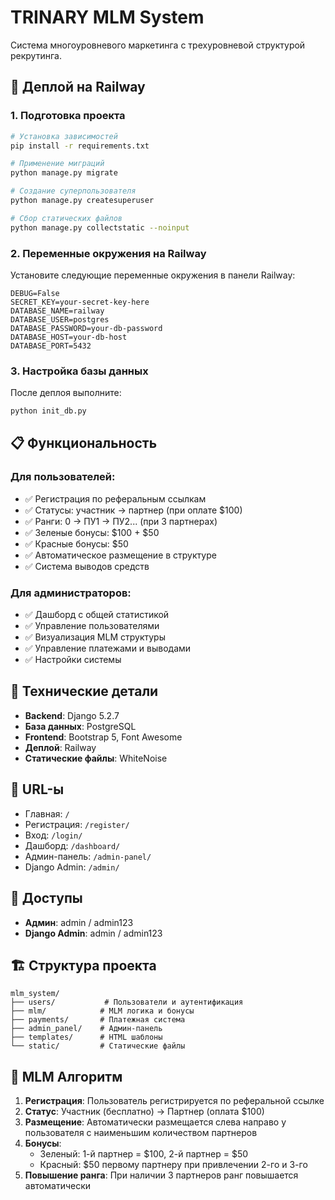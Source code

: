 # TRINARY MLM System

Система многоуровневого маркетинга с трехуровневой структурой рекрутинга.

## 🚀 Деплой на Railway

### 1. Подготовка проекта

```bash
# Установка зависимостей
pip install -r requirements.txt

# Применение миграций
python manage.py migrate

# Создание суперпользователя
python manage.py createsuperuser

# Сбор статических файлов
python manage.py collectstatic --noinput
```

### 2. Переменные окружения на Railway

Установите следующие переменные окружения в панели Railway:

```
DEBUG=False
SECRET_KEY=your-secret-key-here
DATABASE_NAME=railway
DATABASE_USER=postgres
DATABASE_PASSWORD=your-db-password
DATABASE_HOST=your-db-host
DATABASE_PORT=5432
```

### 3. Настройка базы данных

После деплоя выполните:

```bash
python init_db.py
```

## 📋 Функциональность

### Для пользователей:
- ✅ Регистрация по реферальным ссылкам
- ✅ Статусы: участник → партнер (при оплате $100)
- ✅ Ранги: 0 → ПУ1 → ПУ2... (при 3 партнерах)
- ✅ Зеленые бонусы: $100 + $50
- ✅ Красные бонусы: $50
- ✅ Автоматическое размещение в структуре
- ✅ Система выводов средств

### Для администраторов:
- ✅ Дашборд с общей статистикой
- ✅ Управление пользователями
- ✅ Визуализация MLM структуры
- ✅ Управление платежами и выводами
- ✅ Настройки системы

## 🔧 Технические детали

- **Backend**: Django 5.2.7
- **База данных**: PostgreSQL
- **Frontend**: Bootstrap 5, Font Awesome
- **Деплой**: Railway
- **Статические файлы**: WhiteNoise

## 📱 URL-ы

- Главная: `/`
- Регистрация: `/register/`
- Вход: `/login/`
- Дашборд: `/dashboard/`
- Админ-панель: `/admin-panel/`
- Django Admin: `/admin/`

## 👤 Доступы

- **Админ**: admin / admin123
- **Django Admin**: admin / admin123

## 🏗️ Структура проекта

```
mlm_system/
├── users/           # Пользователи и аутентификация
├── mlm/            # MLM логика и бонусы
├── payments/       # Платежная система
├── admin_panel/    # Админ-панель
├── templates/      # HTML шаблоны
└── static/         # Статические файлы
```

## 🔄 MLM Алгоритм

1. **Регистрация**: Пользователь регистрируется по реферальной ссылке
2. **Статус**: Участник (бесплатно) → Партнер (оплата $100)
3. **Размещение**: Автоматически размещается слева направо у пользователя с наименьшим количеством партнеров
4. **Бонусы**:
   - Зеленый: 1-й партнер = $100, 2-й партнер = $50
   - Красный: $50 первому партнеру при привлечении 2-го и 3-го
5. **Повышение ранга**: При наличии 3 партнеров ранг повышается автоматически
